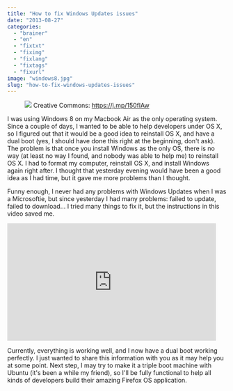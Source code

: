 ```yaml
---
title: "How to fix Windows Updates issues"
date: "2013-08-27"
categories: 
  - "brainer"
  - "en"
  - "fixtxt"
  - "fiximg"
  - "fixlang"
  - "fixtags"
  - "fixurl"
image: "windows8.jpg"
slug: "how-to-fix-windows-updates-issues"
---
```


<figure>

[](http://fred.dev/content/uploads/2013/08/windows8.jpg)

<figcaption>

[![](images/windows8.jpg)](http://fred.dev/content/uploads/2013/08/windows8.jpg) Creative Commons: https://j.mp/150flAw

</figcaption>

</figure>

I was using Windows 8 on my Macbook Air as the only operating system. Since a couple of days, I wanted to be able to help developers under OS X, so I figured out that it would be a good idea to reinstall OS X, and have a dual boot (yes, I should have done this right at the beginning, don't ask). The problem is that once you install Windows as the only OS, there is no way (at least no way I found, and nobody was able to help me) to reinstall OS X. I had to format my computer, reinstall OS X, and install Windows again right after. I thought that yesterday evening would have been a good idea as I had time, but it gave me more problems than I thought.

Funny enough, I never had any problems with Windows Updates when I was a Microsoftie, but since yesterday I had many problems: failed to update, failed to download... I tried many things to fix it, but the instructions in this video saved me.

<iframe width="480" height="270" src="https://www.youtube.com/embed/kH3jJ1tpCDg?feature=oembed" frameborder="0" allowfullscreen></iframe>

Currently, everything is working well, and I now have a dual boot working perfectly. I just wanted to share this information with you as it may help you at some point. Next step, I may try to make it a triple boot machine with Ubuntu (it's been a while my friend), so I'll be fully functional to help all kinds of developers build their amazing Firefox OS application.
